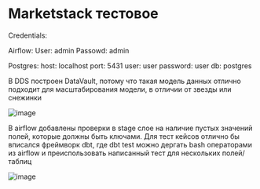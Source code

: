 # Marketstack тестовое
Credentials:

Airflow:
User: admin
Passowd: admin

Postgres:
host: localhost
port: 5431
user: user
password: user
db: postgres

В DDS построен DataVault, потому что такая модель данных отлично подходит для масштабирования модели, в отличии от звезды или снежинки

![image](https://github.com/user-attachments/assets/53b4c7b5-7e63-476d-b393-06f398906d31)

В airflow добавлены проверки в stage слое на наличие пустых значений полей, которые должны быть ключами. Для тест кейсов отлично бы вписался фреймворк dbt, где dbt test можно дергать bash операторами из airflow и преиспользовать написанный тест для нескольких полей/таблиц

![image](https://github.com/user-attachments/assets/4872e1f4-8e32-4beb-92cd-8c9f083f3c19)






